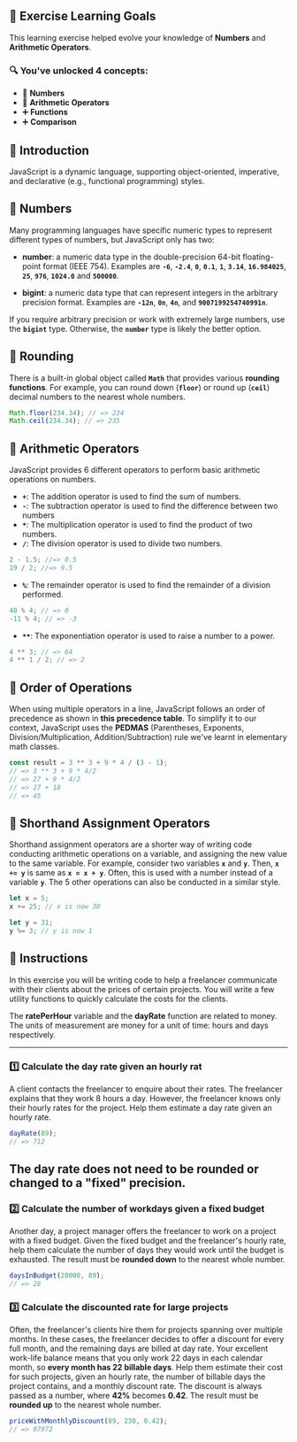 ## 🧠 Exercise Learning Goals

This learning exercise helped evolve your knowledge of **Numbers** and **Arithmetic Operators**.

### 🔍 You've unlocked 4 concepts:
- 🔢 **Numbers**
- 🔢 **Arithmetic Operators**
- ➕ **Functions**
- ➕ **Comparison**


## 📘 Introduction

JavaScript is a dynamic language, supporting object-oriented, imperative, and declarative (e.g., functional programming) styles.

## 🔢 Numbers

Many programming languages have specific numeric types to represent different types of numbers, but JavaScript only has two:

- **number**: a numeric data type in the double-precision 64-bit floating-point format (IEEE 754). Examples are **`-6`**, **`-2.4`**, **`0`**, **`0.1`**, **`1`**, **`3.14`**, **`16.984025`**, **`25`**, **`976`**, **`1024.0`** and **`500000`**.

- **bigint**: a numeric data type that can represent integers in the arbitrary precision format. Examples are **`-12n`**, **`0n`**, **`4n`**, and **`9007199254740991n`**.

If you require arbitrary precision or work with extremely large numbers, use the **`bigint`** type. Otherwise, the **`number`** type is likely the better option.

## 🔢 Rounding

There is a built-in global object called **`Math`** that provides various **rounding functions**. For example, you can round down (**`floor`**) or round up (**`ceil`**) decimal numbers to the nearest whole numbers.

```js
Math.floor(234.34); // => 234
Math.ceil(234.34); // => 235
```

## 🔢 Arithmetic Operators

JavaScript provides 6 different operators to perform basic arithmetic operations on numbers.

- **`+`**: The addition operator is used to find the sum of numbers.
- **`-`**: The subtraction operator is used to find the difference between two numbers
- **`*`**: The multiplication operator is used to find the product of two numbers.
- **`/`**: The division operator is used to divide two numbers.

```js
2 - 1.5; //=> 0.5
19 / 2; //=> 9.5
```

- **`%`**: The remainder operator is used to find the remainder of a division performed.


```js
40 % 4; // => 0
-11 % 4; // => -3
```

- **`**`**: The exponentiation operator is used to raise a number to a power.

```js
4 ** 3; // => 64
4 ** 1 / 2; // => 2
```

## 🔢 Order of Operations

When using multiple operators in a line, JavaScript follows an order of precedence as shown in **this precedence table**. To simplify it to our context, JavaScript uses the **PEDMAS** (Parentheses, Exponents, Division/Multiplication, Addition/Subtraction) rule we've learnt in elementary math classes.


```js
const result = 3 ** 3 + 9 * 4 / (3 - 1);
// => 3 ** 3 + 9 * 4/2
// => 27 + 9 * 4/2
// => 27 + 18
// => 45
```

## 🔢 Shorthand Assignment Operators
Shorthand assignment operators are a shorter way of writing code conducting arithmetic operations on a variable, and assigning the new value to the same variable. 
For example, consider two variables **`x`** and **`y`**. 
Then, **`x += y`** is same as **`x = x + y`**. Often, this is used with a number instead of a variable **`y`**. The 5 other operations can also be conducted in a similar style.


```js
let x = 5;
x += 25; // x is now 30

let y = 31;
y %= 3; // y is now 1
```

## 🍝 Instructions

In this exercise you will be writing code to help a freelancer communicate with their clients about the prices of certain projects. You will write a few utility functions to quickly calculate the costs for the clients.

The **ratePerHour** variable and the **dayRate** function are related to money. The units of measurement are money for a unit of time: hours and days respectively.

---

### 1️⃣ Calculate the day rate given an hourly rat

A client contacts the freelancer to enquire about their rates. The freelancer explains that they work 8 hours a day. However, the freelancer knows only their hourly rates for the project. Help them estimate a day rate given an hourly rate.

```js
dayRate(89);
// => 712
```
The day rate does not need to be rounded or changed to a "fixed" precision.
---

### 2️⃣ Calculate the number of workdays given a fixed budget

Another day, a project manager offers the freelancer to work on a project with a fixed budget. Given the fixed budget and the freelancer's hourly rate, help them calculate the number of days they would work until the budget is exhausted. The result must be **rounded down** to the nearest whole number.

```js
daysInBudget(20000, 89);
// => 28
```

### 3️⃣ Calculate the discounted rate for large projects

Often, the freelancer's clients hire them for projects spanning over multiple months. In these cases, the freelancer decides to offer a discount for every full month, and the remaining days are billed at day rate. Your excellent work-life balance means that you only work 22 days in each calendar month, so **every month has 22 billable days**. Help them estimate their cost for such projects, given an hourly rate, the number of billable days the project contains, and a monthly discount rate. The discount is always passed as a number, where **42%** becomes **0.42**. The result must be **rounded up** to the nearest whole number.

```js
priceWithMonthlyDiscount(89, 230, 0.42);
// => 97972
```
